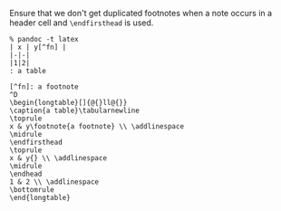 Ensure that we don't get duplicated footnotes when
a note occurs in a header cell and `\endfirsthead`
is used.

```
% pandoc -t latex
| x | y[^fn] |
|-|-|
|1|2|
: a table

[^fn]: a footnote
^D
\begin{longtable}[]{@{}ll@{}}
\caption{a table}\tabularnewline
\toprule
x & y\footnote{a footnote} \\ \addlinespace
\midrule
\endfirsthead
\toprule
x & y{} \\ \addlinespace
\midrule
\endhead
1 & 2 \\ \addlinespace
\bottomrule
\end{longtable}
```
